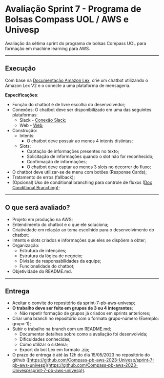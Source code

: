 # Avaliação Sprint 7 - Programa de Bolsas Compass UOL / AWS e Univesp

Avaliação da sétima sprint do programa de bolsas Compass UOL para formação em machine learning para AWS.


***

## Execução

Com base na [Documentação Amazon Lex](https://compasso-my.sharepoint.com/:f:/g/personal/lucas_sousa_compasso_com_br/Eph8d9BDeRhGhBzyoAYRLZUBhfjA54P1-5YHERGaN5_Osg?e=1ibFDI), crie um chatbot utilizando o Amazon Lex V2 e o conecte a uma plataforma de mensageria.

**Especificações**:

- Função do chatbot é de livre escolha do desenvolvedor;
- Conexões: O chatbot deve ser disponibilizado em uma das seguintes plataformas:  
  - Slack - [Conexão Slack](https://docs.aws.amazon.com/pt_br/lex/latest/dg/slack-bot-association.html);  
  - Web - [Web](https://github.com/aws-samples/aws-lex-web-ui);
- Construção:   
  - Intents:    
    - O chatbot deve possuir ao menos 4 intents distintas;  
  - Slots:    
    - Captação de informações presentes no texto;    
    - Solicitação de informações quando o slot não for reconhecido;    
    - Confirmação de informações;    
    - O chatbot deve captar ao menos 3 slots no decorrer do fluxo;
- O chatbot deve utilizar-se de menu com botões (Response Cards);
- Tratamento de erros (fallback);
- (Opcional) Uso de conditional branching para controle de fluxos ([Doc Conditional Branching](https://docs.aws.amazon.com/pt_br/lexv2/latest/dg/paths-branching.html));

***

## O que será avaliado?

- Projeto em produção na AWS;
- Entendimento do chatbot e o que ele soluciona;
- Criatividade em relação ao tema escolhido para o desenvolvimento do chatbot;
- Intents e slots criados e informações que eles se dispõem a obter;
- Organização:  
  - Estrutura de intenções;  
  - Estrutura da lógica de negócio;  
  - Divisão de responsabilidades da equipe;  
  - Funcionalidade do chatbot;
- Objetividade do README.md.

***

## Entrega

- Aceitar o convite do repositório da sprint-7-pb-aws-univesp;
- **O trabalho deve ser feito em grupos de 3 ou 4 integrantes**;
  - Não repetir formação de grupos já criados em sprints anteriores;
- Criar uma branch no repositório com o formato grupo-número (Exemplo: grupo-1);
- Subir o trabalho na branch com um README.md;
  - Documentar detalhes sobre como a avaliação foi desenvolvida;
  - Dificuldades conhecidas;
  - Como utilizar o sistema;
  - Export do bot Lex em formato .zip;
- O prazo de entrega é até às 12h do dia 15/05/2023 no repositório do github ([https://github.com/Compass-pb-aws-2023-Univesp/sprint-7-pb-aws-univesp](https://github.com/Compass-pb-aws-2023-Univesp/sprint-7-pb-aws-univesp)).
